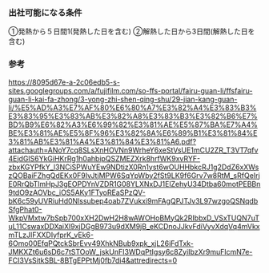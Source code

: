 ### 出社可能になる条件
①発熱から５日間1(発熱した日を含む)
②解熱した日から3日間(解熱した日を含む)

### 参考
https://8095d67e-a-2c06edb5-s-sites.googlegroups.com/a/fujifilm.com/so-ffs-portal/fairu-guan-li/ffsfairu-guan-li-kai-fa-zhong/3-yong-zhi-shen-qing-shu/29-jian-kang-guan-li/%E5%AD%A3%E7%AF%80%E6%80%A7%E3%82%A4%E3%83%B3%E3%83%95%E3%83%AB%E3%82%A8%E3%83%B3%E3%82%B6%E7%BD%B9%E6%82%A3%E6%99%82%E3%81%AE%E5%87%BA%E7%A4%BE%E3%81%AE%E5%8F%96%E3%82%8A%E6%89%B1%E3%81%84%E3%81%AB%E3%81%A4%E3%81%84%E3%81%A6.pdf?attachauth=ANoY7cq8SLsXnHOVNn9WrheY6xeStVsUE1mCU2ZR_T3VT7qfv4EjdGlS6YkGiHKrRg1h0ahbipQSZMEZXrk8hrfWK9xvRYF-zbxKGYPfkY_l3NCiSPWuYEw9NDtizX0Rn1yst6wOUHHbkcRJ1g2DdZ6xXWszQOBaiFZhgQdEKx0F9IvJtjMPW6SqYpWby2fSt9LK9f6Grv7w8RtM_sRfQeIrjE0RrQbTlmHpJ3gEOPDYnVZDR1G08YLXNxDJ1ElZehyU34Dtba60motPEBBn9tdO9zAOVbc_iOS5AKy1FTyoREaSPzQV-bK6c59yUVRiuHd0Nlssubep4oab7ZVukxi9mFAgQPJTJv3L97wzgoQSNqdbSfgPhat0-WkpVMxtw7bSpb700xXH2DwH2H8wAWOHoBMyQk2RIbbxD_VSxTUQN7uTuL11CswaxDDXaiXl9xjDGgB973u9dXM9jB_eKCDnoJJkvFdiVyvXdqVq4mVkxmTLzJIFXXDIyfprK_vEk6-6Omo00EfqPQtckSbrEvv49XhkNBub9xpk_xjL26iFdTxk-JMKXZt6u6sD6c7tSTOoW_jskUnFI3WDqPtIgsy6c8ZyiIbzXr9muFlcmN7e-FCI3VsSitkSBL-8BTgEPPtMj0fb7di4&attredirects=0
